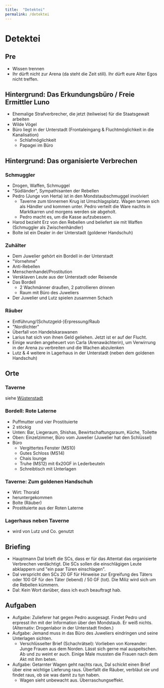 ```yaml
---
title:  "Detektei"
permalink: /detektei
---
```


# Detektei
## Pre
- Wissen trennen
- Ihr dürft nicht zur Arena (da steht die Zeit still). Ihr dürft eure Alter Egos nicht treffen.

## Hintergrund: Das Erkundungsbüro / Freie Ermittler Luno
- Ehemalige Strafverbrecher, die jetzt (teilweise) für die Staatsgewalt arbeiten
- Wilde Vögel
- Büro liegt in der Unterstadt (Frontaleingang & Fluchtmöglichkeit in die Kanalisation)
  - Schlafmöglichkeit
  - Papagei im Büro

## Hintergrund: Das organisierte Verbrechen
### Schmuggler
- Drogen, Waffen, Schmuggel
- "Südländer", Sympathisanten der Rebellen
- Pedro (Junge von Herta) ist in den Mondstaubschmuggel involviert
  - Taverne zum tönnernen Krug ist Umschlagsplatz. Wagen tarnen sich als Händler und kommen unter. Pedro verteilt die Ware nachts in Marktkarren und morgens werden sie abgeholt.
  - Pedro macht es, um die Kasse aufzubessern.
- Harod bezieht Erz von den Rebellen und beliefert sie mit Waffen (Schmuggler als Zwischenhändler)
- Bolte ist ein Dealer in der Unterstadt (goldener Handschuh)


### Zuhälter
- Dem Juwelier gehört ein Bordell in der Unterstadt
- "Vornehme"
- Anti-Rebellen
- Menschenhandel/Prostitution
- Versklaven Leute aus der Unterstadt oder Reisende
- Das Bordell
  - 2 Wachmänner draußen, 2 patrollieren drinnen
  - Raum mit Büro des Juweliers
- Der Juwelier und Lutz spielen zusammen Schach

### Räuber 
- Entführung/(Schutzgeld-)Erpressung/Raub
- "Nordlichter"
- Überfall von Handelskarawanen
- Larius hat sich von ihnen Geld geliehen. Jetzt ist er auf der Flucht.
- Einige wurden angeheuert von Carla (Arenawächterin), um Verwirrung in der Arena zu verbreiten und die Wachen abzulenken
- Lutz & 4 weitere in Lagerhaus in der Unterstadt (neben dem goldenen Handschuh)

## Orte
### Taverne
siehe [Wüstenstadt](/wuestenstadt)

### Bordell: Rote Laterne
- Puffmutter und vier Prostituierte
- 2 stöckig
- Unten: Bar, Liegeraum, Shishas, Bewirtschaftungsraum, Küche, Toilette
- Oben: Einzelzimmer, Büro vom Juwelier (Juwelier hat den Schlüssel)
- Büro
  - Vergittertes Fenster (MS10)
  - Gutes Schloss (MS14)
  - Chais lounge
  - Truhe (MS12) mit 6x20GF in Lederbeuteln
  - Schreibtisch mit Unterlagen

### Taverne: Zum goldenen Handschuh
- Wirt: Thorald
- heruntergekommen
- Bolte (Räuber)
- Prostituierte aus der Roten Laterne

### Lagerhaus neben Taverne
- wird von Lutz und Co. genutzt

## Briefing
- Hauptmann Dal brieft die SCs, dass er für das Attentat das organisierte Verbrechen verdächtigt. Die SCs sollen die einschlägigen Leute abklappern und "ein paar Türen einschlagen".
- Dal verspricht den SCs 20 GF für Hinweise zur Ergreifung des Täters oder 100 GF für den Täter (lebend) / 50 GF (tot). Die Miliz wird sich um die Rebellen kümmern.
- Dal: Kein Wort darüber, dass ich euch beauftragt hab.

## Aufgaben
- Aufgabe: Zulieferer hat gegen Pedro ausgesagt. Findet Pedro und erpresst ihn mit der Information über den Mondstaub. Er weiß nichts. (Alternativ: Drogenlabor in der Unterstadt finden.)
- Aufgabe: Jemand muss in das Büro des Juweliers eindringen und seine Unterlagen sichten.
  - Verschlüsselter Brief (Schachrätsel): Vorlieben von Koreander: Junge Frauen aus dem Norden. Lässt sich gerne mal auspeitschen. Ab und zu weint er auch. Einige Male mussten die Frauen nach dem Akt mit ihm beten.
- Aufgabe: Getarnter Wagen geht nachts raus, Dal schickt einen Brief über eine wichtige Lieferung raus. Überfallt die Räuber, verbläut sie und findet raus, ob sie was damit zu tun haben.
  - Wagen sieht unbewacht aus. Überraschungseffekt.
